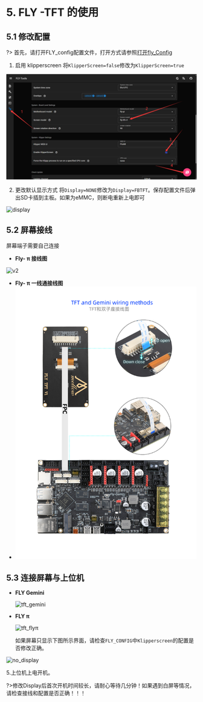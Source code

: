 # 5. FLY -TFT 的使用

## 5.1 修改配置

?> 首先，请打开FLY_config配置文件，打开方式请参照[打开fly_Config](/board/fly_pi/FLY_π_description2?id=_11-打开-fly_config "点击即可跳转")

1. 启用 klipperscreen 将``KlipperScreen=false``修改为``KlipperScreen=true``

![kp](../../images/boards/fly_pi/kp.png)

2. 更改默认显示方式 将``Display=NONE``修改为``Display=FBTFT``。保存配置文件后弹出SD卡插到主板。如果为eMMC，则断电重新上电即可

![display](../../images/boards/fly_pi/display.png)

## 5.2 屏幕接线

屏幕端子需要自己连接



* **Fly- π 接线图**

![v2](../../images/boards/fly_pi/v2.png)

* **Fly- π 一线通接线图**
* ![tft](../../images/boards/fly_pi/tft.jpg)

## 5.3 连接屏幕与上位机

* **FLY Gemini**

  ![tft_gemini](../../images/boards/fly_pi/tft_gemini.png)

* **FLY π**

  ![tft_flyπ](../../images/boards/fly_pi/tft_flyπ.png)

  如果屏幕只显示下图所示界面，请检查``FLY_CONFIG``中``Klipperscreen``的配置是否修改正确。

![no_display](../../images/boards/fly_pi/no_display.png)

5.上位机上电开机。

?>修改Display后首次开机时间较长，请耐心等待几分钟！如果遇到白屏等情况，请检查接线和配置是否正确！！！
